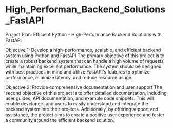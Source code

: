 # High_Performan_Backend_Solutions_FastAPI
Project Plan: Efficient Python - High-Performance Backend Solutions with FastAPI

Objective 1: Develop a high-performance, scalable, and efficient backend system using Python and FastAPI
The primary objective of this project is to create a robust backend system that can handle a high 
volume of requests while maintaining excellent performance. The system should be designed with best 
practices in mind and utilize FastAPI's features to optimize performance, minimize latency, and reduce resource usage.

Objective 2: Provide comprehensive documentation and user support
The second objective of this project is to offer detailed documentation, including user guides, API documentation, and example code snippets. This will enable developers and users to easily understand and integrate the backend system into their projects. Additionally, by offering support and assistance, the project aims to create a positive user experience and foster a community around the efficient backend solution.
